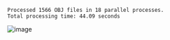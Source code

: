 ```
Processed 1566 OBJ files in 18 parallel processes.
Total processing time: 44.09 seconds
```

![image](https://github.com/user-attachments/assets/20fab58e-7e7e-4176-8140-3a558b728387)

